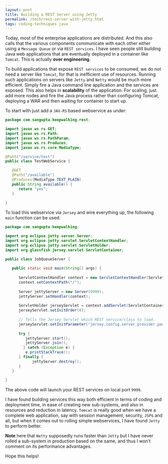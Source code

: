 ```yaml
---
layout: post
title: Building a REST Server using Jetty
permalink: /tech/rest-server-with-jetty.html
tags: coding-techniques java
---
```


Today, most of the enterprise applications are distributed. And this also calls that
the various components communicate with each other either using a `Message Queue` or
via `REST services`. I have seen people still building Java web applications that are
eventually deployed in a container like `Tomcat`. This is actually **over engineering**.

<!-- break here -->

To build applications that expose `REST services` to be consumed, we do not need a
server like `Tomcat`, for that is inefficient use of resources. Running such applications
on servers like `Jetty` and `Netty` would be much more efficient. Simply fire a Java
command line application and the services are exposed. This also helps in **scalability**
of the application. For scaling, just add more nodes and fire the Java process rather
than configuring Tomcat, deploying a WAR and then waiting for container to start up.

To start with just add a `JAX-RS` based webservice as under:

```java
package com.sangupta.keepwalking.rest;

import javax.ws.rs.GET;
import javax.ws.rs.Path;
import javax.ws.rs.PathParam;
import javax.ws.rs.Produces;
import javax.ws.rs.core.MediaType;

@Path("/service/test")
public class TestWebService {

   @GET
   @Path("/available")
   @Produces(MediaType.TEXT_PLAIN)
   public String available() {
      return "yes";
   }
   
}
```

To load this webservice via `Jersey` and wire everything up, the following `main` function can be used:

```java
package com.sangupta.keepwalking;

import org.eclipse.jetty.server.Server;
import org.eclipse.jetty.servlet.ServletContextHandler;
import org.eclipse.jetty.servlet.ServletHolder;
import org.glassfish.jersey.servlet.ServletContainer;

public class JobQueueServer {
   
   public static void main(String[] args) {
      
      ServletContextHandler context = new ServletContextHandler(ServletContextHandler.NO_SESSIONS);
      context.setContextPath("/");
 
      Server jettyServer = new Server(9999);
      jettyServer.setHandler(context);
 
      ServletHolder jerseyServlet = context.addServlet(ServletContainer.class, "/*");
      jerseyServlet.setInitOrder(0);
 
      // Tells the Jersey Servlet which REST service/class to load.
      jerseyServlet.setInitParameter("jersey.config.server.provider.packages", "com.sangupta.keepwalking.rest");
 
      try {
         jettyServer.start();
         jettyServer.join();
        } catch (Exception e) {
         e.printStackTrace();
      } finally {
            jettyServer.destroy();
      }
   }
   
}
```

The above code will launch your REST services on local port `9999`.

I have found building services this way both efficient in terms of coding and deployment time,
in ease of creating new sub-systems, and also in resources and reduction in latency. `Tomcat`
is really good when we have a complete web application, say with session management, security,
`JSP`s and all, but when it comes out to rolling simple webservices, I have found `Jetty` to
perform better.

**Note** here that `Netty` supposedly runs faster than `Jetty` but I have never rolled a sub-system
in production based on the same, and thus I won't comment on its performance advantages.

Hope this helps!
